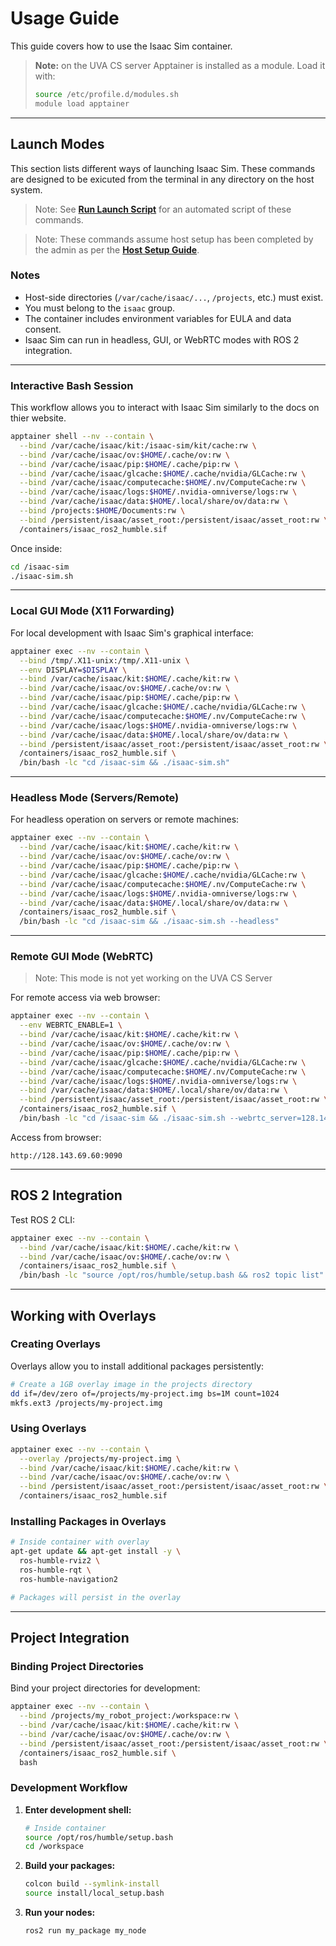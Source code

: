 # Usage Guide

This guide covers how to use the Isaac Sim container.

> **Note:** on the UVA CS server Apptainer is installed as a module. Load it with:
>
> ```bash
> source /etc/profile.d/modules.sh
> module load apptainer
> ```

---

## Launch Modes
This section lists different ways of launching Isaac Sim. These commands are designed to be exicuted from the terminal in any directory on the host system.

> Note: 
> See **[Run Launch Script](/docs/script_docs/isaac_container.md)** for an automated script of these commands.

> Note: 
> These commands assume host setup has been completed by the admin as per the **[Host Setup Guide](/docs/host_setup.md)**.

### Notes

* Host-side directories (`/var/cache/isaac/...`, `/projects`, etc.) must exist.
* You must belong to the `isaac` group.
* The container includes environment variables for EULA and data consent.
* Isaac Sim can run in headless, GUI, or WebRTC modes with ROS 2 integration.

---

### Interactive Bash Session
This workflow allows you to interact with Isaac Sim similarly to the docs on thier website.

```bash
apptainer shell --nv --contain \
  --bind /var/cache/isaac/kit:/isaac-sim/kit/cache:rw \
  --bind /var/cache/isaac/ov:$HOME/.cache/ov:rw \
  --bind /var/cache/isaac/pip:$HOME/.cache/pip:rw \
  --bind /var/cache/isaac/glcache:$HOME/.cache/nvidia/GLCache:rw \
  --bind /var/cache/isaac/computecache:$HOME/.nv/ComputeCache:rw \
  --bind /var/cache/isaac/logs:$HOME/.nvidia-omniverse/logs:rw \
  --bind /var/cache/isaac/data:$HOME/.local/share/ov/data:rw \
  --bind /projects:$HOME/Documents:rw \
  --bind /persistent/isaac/asset_root:/persistent/isaac/asset_root:rw \
  /containers/isaac_ros2_humble.sif
```

Once inside:

```bash
cd /isaac-sim
./isaac-sim.sh
```

---

### Local GUI Mode (X11 Forwarding)

For local development with Isaac Sim's graphical interface:

```bash
apptainer exec --nv --contain \
  --bind /tmp/.X11-unix:/tmp/.X11-unix \
  --env DISPLAY=$DISPLAY \
  --bind /var/cache/isaac/kit:$HOME/.cache/kit:rw \
  --bind /var/cache/isaac/ov:$HOME/.cache/ov:rw \
  --bind /var/cache/isaac/pip:$HOME/.cache/pip:rw \
  --bind /var/cache/isaac/glcache:$HOME/.cache/nvidia/GLCache:rw \
  --bind /var/cache/isaac/computecache:$HOME/.nv/ComputeCache:rw \
  --bind /var/cache/isaac/logs:$HOME/.nvidia-omniverse/logs:rw \
  --bind /var/cache/isaac/data:$HOME/.local/share/ov/data:rw \
  --bind /persistent/isaac/asset_root:/persistent/isaac/asset_root:rw \
  /containers/isaac_ros2_humble.sif \
  /bin/bash -lc "cd /isaac-sim && ./isaac-sim.sh"
```

---

### Headless Mode (Servers/Remote)

For headless operation on servers or remote machines:

```bash
apptainer exec --nv --contain \
  --bind /var/cache/isaac/kit:$HOME/.cache/kit:rw \
  --bind /var/cache/isaac/ov:$HOME/.cache/ov:rw \
  --bind /var/cache/isaac/pip:$HOME/.cache/pip:rw \
  --bind /var/cache/isaac/glcache:$HOME/.cache/nvidia/GLCache:rw \
  --bind /var/cache/isaac/computecache:$HOME/.nv/ComputeCache:rw \
  --bind /var/cache/isaac/logs:$HOME/.nvidia-omniverse/logs:rw \
  --bind /var/cache/isaac/data:$HOME/.local/share/ov/data:rw \
  /containers/isaac_ros2_humble.sif \
  /bin/bash -lc "cd /isaac-sim && ./isaac-sim.sh --headless"
```

---

### Remote GUI Mode (WebRTC)

> Note:
> This mode is not yet working on the UVA CS Server

For remote access via web browser:

```bash
apptainer exec --nv --contain \
  --env WEBRTC_ENABLE=1 \
  --bind /var/cache/isaac/kit:$HOME/.cache/kit:rw \
  --bind /var/cache/isaac/ov:$HOME/.cache/ov:rw \
  --bind /var/cache/isaac/pip:$HOME/.cache/pip:rw \
  --bind /var/cache/isaac/glcache:$HOME/.cache/nvidia/GLCache:rw \
  --bind /var/cache/isaac/computecache:$HOME/.nv/ComputeCache:rw \
  --bind /var/cache/isaac/logs:$HOME/.nvidia-omniverse/logs:rw \
  --bind /var/cache/isaac/data:$HOME/.local/share/ov/data:rw \
  --bind /persistent/isaac/asset_root:/persistent/isaac/asset_root:rw \
  /containers/isaac_ros2_humble.sif \
  /bin/bash -lc "cd /isaac-sim && ./isaac-sim.sh --webrtc_server=128.143.69.60 --webrtc_port=9090"
```

Access from browser:

```
http://128.143.69.60:9090
```

---

## ROS 2 Integration

Test ROS 2 CLI:

```bash
apptainer exec --nv --contain \
  --bind /var/cache/isaac/kit:$HOME/.cache/kit:rw \
  --bind /var/cache/isaac/ov:$HOME/.cache/ov:rw \
  /containers/isaac_ros2_humble.sif \
  /bin/bash -lc "source /opt/ros/humble/setup.bash && ros2 topic list"
```

---

## Working with Overlays

### Creating Overlays

Overlays allow you to install additional packages persistently:

```bash
# Create a 1GB overlay image in the projects directory
dd if=/dev/zero of=/projects/my-project.img bs=1M count=1024
mkfs.ext3 /projects/my-project.img
```

### Using Overlays

```bash
apptainer exec --nv --contain \
  --overlay /projects/my-project.img \
  --bind /var/cache/isaac/kit:$HOME/.cache/kit:rw \
  --bind /var/cache/isaac/ov:$HOME/.cache/ov:rw \
  --bind /persistent/isaac/asset_root:/persistent/isaac/asset_root:rw \
  /containers/isaac_ros2_humble.sif
```

### Installing Packages in Overlays

```bash
# Inside container with overlay
apt-get update && apt-get install -y \
  ros-humble-rviz2 \
  ros-humble-rqt \
  ros-humble-navigation2

# Packages will persist in the overlay
```

---

## Project Integration

### Binding Project Directories

Bind your project directories for development:

```bash
apptainer exec --nv --contain \
  --bind /projects/my_robot_project:/workspace:rw \
  --bind /var/cache/isaac/kit:$HOME/.cache/kit:rw \
  --bind /var/cache/isaac/ov:$HOME/.cache/ov:rw \
  --bind /persistent/isaac/asset_root:/persistent/isaac/asset_root:rw \
  /containers/isaac_ros2_humble.sif \
  bash
```

### Development Workflow

1. **Enter development shell:**
   ```bash
   # Inside container
   source /opt/ros/humble/setup.bash
   cd /workspace
   ```

2. **Build your packages:**
   ```bash
   colcon build --symlink-install
   source install/local_setup.bash
   ```

3. **Run your nodes:**
   ```bash
   ros2 run my_package my_node
   ```

